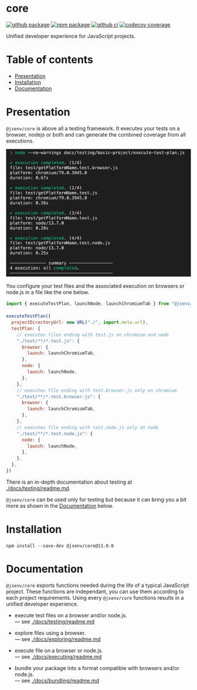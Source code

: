# core

[![github package](https://img.shields.io/github/package-json/v/jsenv/jsenv-core.svg?logo=github&label=package)](https://github.com/jsenv/jsenv-core/packages)
[![npm package](https://img.shields.io/npm/v/@jsenv/core.svg?logo=npm&label=package)](https://www.npmjs.com/package/@jsenv/core)
[![github ci](https://github.com/jsenv/jsenv-core/workflows/ci/badge.svg)](https://github.com/jsenv/jsenv-core/actions?workflow=ci)
[![codecov coverage](https://codecov.io/gh/jsenv/jsenv-core/branch/master/graph/badge.svg)](https://codecov.io/gh/jsenv/jsenv-core)

Unified developer experience for JavaScript projects.

# Table of contents

- [Presentation](#Presentation)
- [Installation](#Installation)
- [Documentation](#Documentation)

# Presentation

`@jsenv/core` is above all a testing framework. It executes your tests on a browser, nodejs or both and can generate the combined coverage from all executions.

![test execution terminal screenshot](./docs/testing/test-execution-terminal-screenshot.png)

You configure your test files and the associated execution on browsers or node.js in a file like the one below.

```js
import { executeTestPlan, launchNode, launchChromiumTab } from "@jsenv/core"

executeTestPlan({
  projectDirectoryUrl: new URL("./", import.meta.url),
  testPlan: {
    // executes files ending with test.js on chromium and node
    "./test/**/*.test.js": {
      browser: {
        launch: launchChromiumTab,
      },
      node: {
        launch: launchNode,
      },
    },
    // executes file ending with test.browser.js only on chromium
    "./test/**/*.test.browser.js": {
      browser: {
        launch: launchChromiumTab,
      },
    },
    // executes file ending with test.node.js only on node
    "./test/**/*.test.node.js": {
      node: {
        launch: launchNode,
      },
    },
  },
})
```

There is an in-depth documentation about testing at [./docs/testing/readme.md](./docs/testing/readme.md).

`@jsenv/core` can be used only for testing but because it can bring you a bit more as shown in the [Documentation](./Documentation) below.

# Installation

```console
npm install --save-dev @jsenv/core@11.0.0
```

# Documentation

`@jsenv/core` exports functions needed during the life of a typical JavaScript project. These functions are independant, you can use them according to each project requirements. Using every `@jsenv/core` functions results in a unified developer experience.

- execute test files on a browser and/or node.js.<br/>
  — see [./docs/testing/readme.md](./docs/testing/readme.md)

- explore files using a browser.<br/>
  — see [./docs/exploring/readme.md](./docs/exploring/readme.md)

- execute file on a browser or node.js.<br/>
  — see [./docs/executing/readme.md](./docs/executing/readme.md)

- bundle your package into a format compatible with browsers and/or node.js.<br/>
  — see [./docs/bundling/readme.md](./docs/bundling/readme.md)
